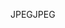 <span data-ttu-id="999d0-101">JPEG</span><span class="sxs-lookup"><span data-stu-id="999d0-101">JPEG</span></span>